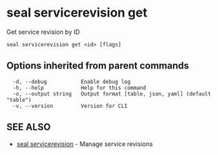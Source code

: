 # seal servicerevision get

Get service revision by ID

```
seal servicerevision get <id> [flags]
```

## Options inherited from parent commands

```
  -d, --debug           Enable debug log
  -h, --help            Help for this command
  -o, --output string   Output format [table, json, yaml] (default "table")
  -v, --version         Version for CLI
```

## SEE ALSO

* [seal servicerevision](seal_servicerevision)	 - Manage service revisions

